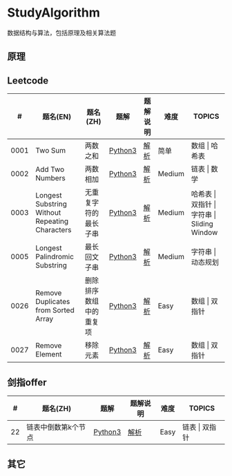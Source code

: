 # StudyAlgorithm
数据结构与算法，包括原理及相关算法题



## 原理



## Leetcode

| #    | 题名(EN)                                         | 题名(ZH)               | 题解                                                         | 题解说明                                                     | 难度   | TOPICS                                       |
| ---- | ------------------------------------------------ | ---------------------- | ------------------------------------------------------------ | ------------------------------------------------------------ | ------ | -------------------------------------------- |
| 0001 | Two Sum                                          | 两数之和               | [Python3](LeetCode/0001.TwoSum/0001.TwoSum.py)               | [解析](LeetCode/0001.TwoSum/0001.TwoSum.md)                  | 简单   | 数组 \| 哈希表                               |
| 0002 | Add Two Numbers                                  | 两数相加               | [Python3](LeetCode/0002.AddTwoNumbers/0002.AddTwoNumbers.py) | [解析](LeetCode/0002.AddTwoNumbers/0002.AddTwoNumbers.md)    | Medium | 链表 \| 数学                                 |
| 0003 | Longest Substring Without Repeating   Characters | 无重复字符的最长子串   | [Python3](LeetCode/0003.LongestSubstringWithoutRepeatingCharacters/0003.LongestSubstringWithoutRepeatingCharacters.py) | [解析](LeetCode/0003.LongestSubstringWithoutRepeatingCharacters/0003.LongestSubstringWithoutRepeatingCharacters.md) | Medium | 哈希表 \| 双指针 \| 字符串 \| Sliding Window |
| 0005 | Longest Palindromic Substring                    | 最长回文子串           | [Python3](LeetCode/0005.LongestPalindromicSubstring/0005.LongestPalindromicSubstring.py) | [解析](LeetCode/0005.LongestPalindromicSubstring/0005.LongestPalindromicSubstring.md) | Medium | 字符串 \| 动态规划                           |
| 0026 | Remove Duplicates   from Sorted Array            | 删除排序数组中的重复项 | [Python3](LeetCode/0026.RemoveDuplicatesfromSortedArray/0026.RemoveDuplicatesfromSortedArray.py) | [解析](LeetCode/0026.RemoveDuplicatesfromSortedArray/0026.RemoveDuplicatesfromSortedArray.md) | Easy   | 数组 \| 双指针                               |
| 0027 | Remove Element                                   | 移除元素               | [Python3](LeetCode/0027.RemoveElement/0027.RemoveElement.py) | [解析](LeetCode/0027.RemoveElement/0027.RemoveElement.md)    | Easy   | 数组 \| 双指针                               |



## 剑指offer

| #    | 题名(ZH)            | 题解                                                         | 题解说明                                                     | 难度 | TOPICS         |
| ---- | ------------------- | ------------------------------------------------------------ | ------------------------------------------------------------ | ---- | -------------- |
| 22   | 链表中倒数第k个节点 | [Python3](剑指offer/22.链表中倒数第k个结点/22.链表中倒数第k个结点.py) | [解析](剑指offer/22.链表中倒数第k个结点/22.链表中倒数第k个结点.md) | Easy | 链表 \| 双指针 |

## 其它




